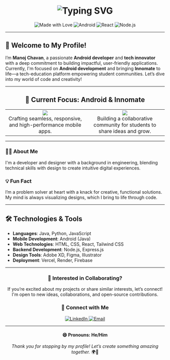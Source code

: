 <h1 align="center">
  <img src="https://readme-typing-svg.demolab.com?font=Fira+Code&size=28&duration=2800&pause=800&color=3DDC84&center=true&vCenter=true&width=460&lines=Hello%2C+I'm+Manoj+Chavan;Android+Developer+%7C+Tech+Innovator;Building+Innomate+for+Student+Communities" alt="Typing SVG" />
</h1>

<p align="center">
  <img src="https://img.shields.io/badge/Made_with-❤️-red" alt="Made with Love" />
  <img src="https://img.shields.io/badge/Android-Java-3DDC84?logo=android&logoColor=white" alt="Android" />
  <img src="https://img.shields.io/badge/React-JS-61DAFB?logo=react&logoColor=white" alt="React" />
  <img src="https://img.shields.io/badge/Node.js-JS-339933?logo=node.js&logoColor=white" alt="Node.js" />
</p>

---

## 👋 Welcome to My Profile!

I’m **Manoj Chavan**, a passionate **Android developer** and **tech innovator** with a deep commitment to building impactful, user-friendly applications. Currently, I'm focused on **Android development** and bringing **Innomate** to life—a tech-education platform empowering student communities. Let’s dive into my world of code and creativity!

---

<h2 align="center">🌱 Current Focus: Android & Innomate</h2>

<table align="center" style="width:100%; border: none;">
  <tr>
    <td align="center" width="50%">
      <img src="https://img.shields.io/badge/Android%20Development-Java%20%7C%20Kotlin-3DDC84?style=for-the-badge&logo=android&logoColor=white" />
      <br>Crafting seamless, responsive, and high-performance mobile apps.
    </td>
    <td align="center" width="50%">
      <img src="https://img.shields.io/badge/Innomate-Tech%20Community%20Platform-blue?style=for-the-badge" />
      <br>Building a collaborative community for students to share ideas and grow.
    </td>
  </tr>
</table>

---

### 👨‍💻 About Me
I'm a developer and designer with a background in engineering, blending technical skills with design to create intuitive digital experiences. 

### 💡 Fun Fact
I’m a problem solver at heart with a knack for creative, functional solutions. My mind is always visualizing designs, which I bring to life through code.

---

## 🛠️ Technologies & Tools

- **Languages**: Java, Python, JavaScript
- **Mobile Development**: Android (Java)
- **Web Technologies**: HTML, CSS, React, Tailwind CSS
- **Backend Development**: Node.js, Express.js
- **Design Tools**: Adobe XD, Figma, Illustrator
- **Deployment**: Vercel, Render, Firebase

---

<h3 align="center">🤝 Interested in Collaborating?</h3>
<p align="center">If you’re excited about my projects or share similar interests, let’s connect! I'm open to new ideas, collaborations, and open-source contributions.</p>

<h3 align="center">💬 Connect with Me</h3>
<p align="center">
  <a href="https://www.linkedin.com/in/manojchavan1311" target="_blank">
    <img src="https://img.shields.io/badge/LinkedIn-0077B5?logo=linkedin&logoColor=white" alt="LinkedIn" />
  </a>
  <a href="mailto:hello@minta.in" target="_blank">
    <img src="https://img.shields.io/badge/Email-hello%40minta.in-D14836?logo=gmail&logoColor=white" alt="Email" />
  </a>
</p>

---

<h4 align="center">😄 Pronouns: He/Him</h4>

<p align="center">
  <em>Thank you for stopping by my profile! Let’s create something amazing together.</em> 🌍🚀
</p>
